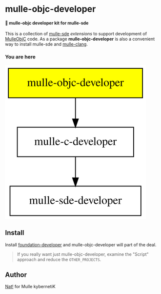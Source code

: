 # mulle-objc-developer

#### 🎩 mulle-objc developer kit for mulle-sde

This is a collection of [mulle-sde](//github.com/mulle-sde)
*extensions* to support development of [MulleObjC](//github.com/mulle-objc)
code. As a package **mulle-objc-developer** is also a convenient way to
install mulle-sde and [mulle-clang](//github.com/Codeon-GmbH/mulle-clang).









### You are here

![Overview](overview.dot.svg)






## Install

Install [foundation-developer](//github.com/MulleFoundation/foundation-developer) and
mulle-objc-developer will part of the deal. 

> If you really want just mulle-objc-developer,
> examine the "Script" approach and reduce the `OTHER_PROJECTS`.


## Author

[Nat!](https://mulle-kybernetik.com/weblog) for Mulle kybernetiK  



